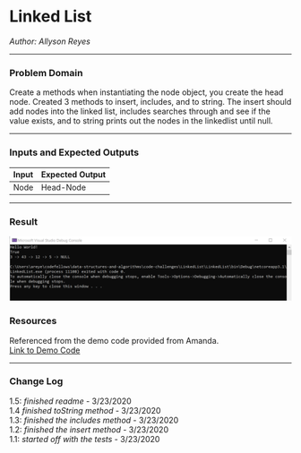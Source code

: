 # Linked List

*Author: Allyson Reyes*

---

### Problem Domain
Create a methods when instantiating the node object, you create the head node. Created 3 methods to insert, includes, and to string.
The insert should add nodes into the linked list, includes searches through and see if the value exists, and to string prints out the nodes in the linkedlist until null.


---

### Inputs and Expected Outputs

| Input | Expected Output |
| :----------- | :----------- |
| Node | Head-Node |



---


### Result
![Results](../../assets/resultsLinkedLists.png)

### Resources
Referenced from the demo code provided from Amanda.  
[Link to Demo Code](https://github.com/codefellows/seattle-dotnet-401d10/tree/master/Class05/demo/LinkedList)




---

### Change Log  
1.5: *finished readme* - 3/23/2020  
1.4  *finished toString method* - 3/23/2020  
1.3: *finished the includes method* - 3/23/2020  
1.2: *finished the insert method* - 3/23/2020  
1.1: *started off with the tests* - 3/23/2020  
